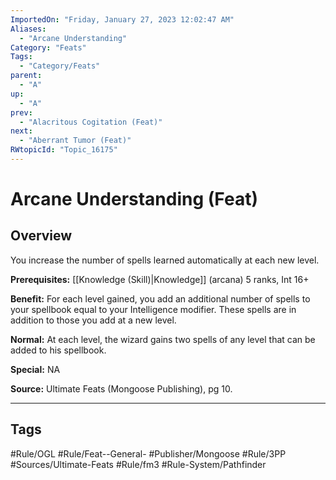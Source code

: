 ```yaml
---
ImportedOn: "Friday, January 27, 2023 12:02:47 AM"
Aliases:
  - "Arcane Understanding"
Category: "Feats"
Tags:
  - "Category/Feats"
parent:
  - "A"
up:
  - "A"
prev:
  - "Alacritous Cogitation (Feat)"
next:
  - "Aberrant Tumor (Feat)"
RWtopicId: "Topic_16175"
---
```

# Arcane Understanding (Feat)
## Overview
You increase the number of spells learned automatically at each new level.

**Prerequisites:** [[Knowledge (Skill)|Knowledge]] (arcana) 5 ranks, Int 16+

**Benefit:** For each level gained, you add an additional number of spells to your spellbook equal to your Intelligence modifier. These spells are in addition to those you add at a new level.

**Normal:** At each level, the wizard gains two spells of any level that can be added to his spellbook.

**Special:** NA

**Source:** Ultimate Feats (Mongoose Publishing), pg 10.


---
## Tags
#Rule/OGL #Rule/Feat--General- #Publisher/Mongoose #Rule/3PP #Sources/Ultimate-Feats #Rule/fm3 #Rule-System/Pathfinder


